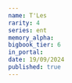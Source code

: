 ```yaml
---
name: T'Les
rarity: 4
series: ent
memory_alpha:
bigbook_tier: 6
in_portal:
date: 19/09/2024
published: true
---
```




